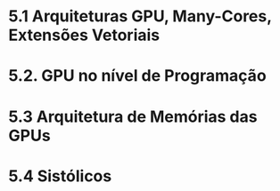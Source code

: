 
# 5.1 Arquiteturas GPU, Many-Cores, Extensões Vetoriais

# 5.2. GPU no nível de Programação

# 5.3 Arquitetura de Memórias das GPUs

# 5.4 Sistólicos
